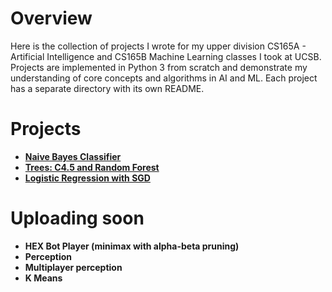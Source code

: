 # Overview
Here is the collection of projects I wrote for my upper division CS165A - Artificial
Intelligence and CS165B Machine Learning classes I took at UCSB. Projects are
implemented in Python 3 from scratch and demonstrate my understanding of core concepts
and algorithms in AI and ML. Each project has a separate directory with its own README.

# Projects
- **[Naive Bayes Classifier](https://github.com/izuminka/core_ML_AI_concepts_algorithms/tree/master/Naive_Bayes_Classifier)**
- **[Trees: C4.5 and Random Forest](https://github.com/izuminka/core_ML_AI_concepts_algorithms/tree/master/Trees_C4.5_and_Random_Forest)**
- **[Logistic Regression with SGD](https://github.com/izuminka/core_ML_AI_concepts_algorithms/tree/master/Logistic_Regression_with_SGD)**

# Uploading soon
- **HEX Bot Player (minimax with alpha-beta pruning)**
- **Perception**
- **Multiplayer perception**
- **K Means**
